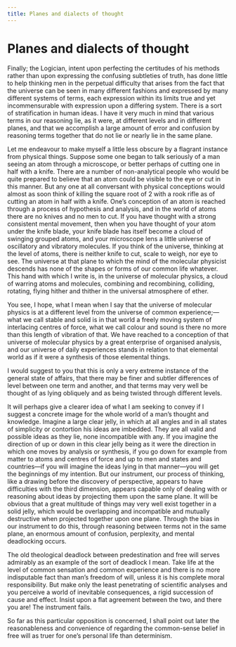 ```yaml
---
title: Planes and dialects of thought
---
```

# Planes and dialects of thought

Finally; the Logician, intent upon perfecting the certitudes of his
methods rather than upon expressing the confusing subtleties of truth,
has done little to help thinking men in the perpetual difficulty that
arises from the fact that the universe can be seen in many different
fashions and expressed by many different systems of terms, each
expression within its limits true and yet incommensurable with
expression upon a differing system. There is a sort of stratification in
human ideas. I have it very much in mind that various terms in our
reasoning lie, as it were, at different levels and in different planes,
and that we accomplish a large amount of error and confusion by
reasoning terms together that do not lie or nearly lie in the same
plane.

Let me endeavour to make myself a little less obscure by a flagrant
instance from physical things. Suppose some one began to talk seriously
of a man seeing an atom through a microscope, or better perhaps of
cutting one in half with a knife. There are a number of non-analytical
people who would be quite prepared to believe that an atom could be
visible to the eye or cut in this manner. But any one at all conversant
with physical conceptions would almost as soon think of killing the
square root of 2 with a rook rifle as of cutting an atom in half with a
knife. One’s conception of an atom is reached through a process of
hypothesis and analysis, and in the world of atoms there are no knives
and no men to cut. If you have thought with a strong consistent mental
movement, then when you have thought of your atom under the knife blade,
your knife blade has itself become a cloud of swinging grouped atoms,
and your microscope lens a little universe of oscillatory and vibratory
molecules. If you think of the universe, thinking at the level of atoms,
there is neither knife to cut, scale to weigh, nor eye to see. The
universe at that plane to which the mind of the molecular physicist
descends has none of the shapes or forms of our common life whatever.
This hand with which I write is, in the universe of molecular physics, a
cloud of warring atoms and molecules, combining and recombining,
colliding, rotating, flying hither and thither in the universal
atmosphere of ether.

You see, I hope, what I mean when I say that the universe of molecular
physics is at a different level from the universe of common
experience;—what we call stable and solid is in that world a freely
moving system of interlacing centres of force, what we call colour and
sound is there no more than this length of vibration of that. We have
reached to a conception of that universe of molecular physics by a great
enterprise of organised analysis, and our universe of daily experiences
stands in relation to that elemental world as if it were a synthesis of
those elemental things.

I would suggest to you that this is only a very extreme instance of the
general state of affairs, that there may be finer and subtler
differences of level between one term and another, and that terms may
very well be thought of as lying obliquely and as being twisted through
different levels.

It will perhaps give a clearer idea of what I am seeking to convey if I
suggest a concrete image for the whole world of a man’s thought and
knowledge. Imagine a large clear jelly, in which at all angles and in
all states of simplicity or contortion his ideas are imbedded. They are
all valid and possible ideas as they lie, none incompatible with any. If
you imagine the direction of up or down in this clear jelly being as it
were the direction in which one moves by analysis or synthesis, if you
go down for example from matter to atoms and centres of force and up to
men and states and countries—if you will imagine the ideas lying in that
manner—you will get the beginnings of my intention. But our instrument,
our process of thinking, like a drawing before the discovery of
perspective, appears to have difficulties with the third dimension,
appears capable only of dealing with or reasoning about ideas by
projecting them upon the same plane. It will be obvious that a great
multitude of things may very well exist together in a solid jelly, which
would be overlapping and incompatible and mutually destructive when
projected together upon one plane. Through the bias in our instrument to
do this, through reasoning between terms not in the same plane, an
enormous amount of confusion, perplexity, and mental deadlocking occurs.

The old theological deadlock between predestination and free will serves
admirably as an example of the sort of deadlock I mean. Take life at the
level of common sensation and common experience and there is no more
indisputable fact than man’s freedom of will, unless it is his complete
moral responsibility. But make only the least penetrating of scientific
analyses and you perceive a world of inevitable consequences, a rigid
succession of cause and effect. Insist upon a flat agreement between the
two, and there you are\! The instrument fails.

So far as this particular opposition is concerned, I shall point out
later the reasonableness and convenience of regarding the common-sense
belief in free will as truer for one’s personal life than determinism.

